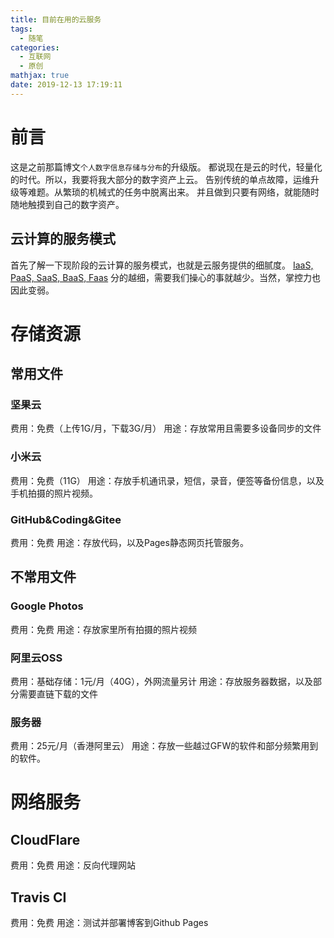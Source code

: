 ```yaml
---
title: 目前在用的云服务
tags:
  - 随笔
categories:
  - 互联网
  - 原创
mathjax: true
date: 2019-12-13 17:19:11
---
```

# 前言
这是之前那篇博文`个人数字信息存储与分布`的升级版。
都说现在是云的时代，轻量化的时代。所以，我要将我大部分的数字资产上云。
告别传统的单点故障，运维升级等难题。从繁琐的机械式的任务中脱离出来。
并且做到只要有网络，就能随时随地触摸到自己的数字资产。

## 云计算的服务模式
首先了解一下现阶段的云计算的服务模式，也就是云服务提供的细腻度。
[IaaS, PaaS, SaaS, BaaS, Faas](https://blog.csdn.net/xianghongai/article/details/79572220)
分的越细，需要我们操心的事就越少。当然，掌控力也因此变弱。

# 存储资源
## 常用文件
### 坚果云
费用：免费（上传1G/月，下载3G/月）
用途：存放常用且需要多设备同步的文件

### 小米云
费用：免费（11G）
用途：存放手机通讯录，短信，录音，便签等备份信息，以及手机拍摄的照片视频。

### GitHub&Coding&Gitee
费用：免费
用途：存放代码，以及Pages静态网页托管服务。

## 不常用文件
### Google Photos
费用：免费
用途：存放家里所有拍摄的照片视频

### 阿里云OSS
费用：基础存储：1元/月（40G），外网流量另计
用途：存放服务器数据，以及部分需要直链下载的文件

### 服务器
费用：25元/月（香港阿里云）
用途：存放一些越过GFW的软件和部分频繁用到的软件。

# 网络服务
## CloudFlare
费用：免费
用途：反向代理网站

## Travis CI
费用：免费
用途：测试并部署博客到Github Pages
